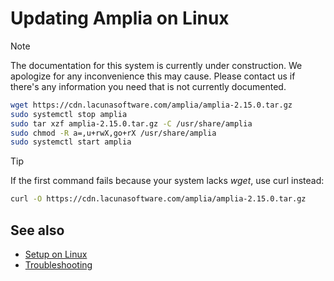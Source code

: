 ﻿# Updating Amplia on Linux

> [!NOTE]
> The documentation for this system is currently under construction. We apologize for any inconvenience this may cause. Please
> contact us if there's any information you need that is not currently documented.

```sh
wget https://cdn.lacunasoftware.com/amplia/amplia-2.15.0.tar.gz
sudo systemctl stop amplia
sudo tar xzf amplia-2.15.0.tar.gz -C /usr/share/amplia
sudo chmod -R a=,u+rwX,go+rX /usr/share/amplia
sudo systemctl start amplia
```

> [!TIP]
> If the first command fails because your system lacks *wget*, use curl instead:
> ```sh
> curl -O https://cdn.lacunasoftware.com/amplia/amplia-2.15.0.tar.gz
> ```

## See also

* [Setup on Linux](index.md)
* [Troubleshooting](troubleshoot/index.md)
